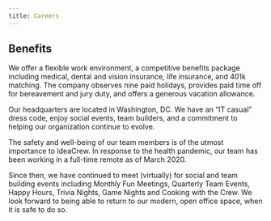 ```yaml
---
title: Careers
---
```


## Benefits

We offer a flexible work environment, a competitive benefits package including medical, dental and vision insurance, life insurance, and 401k matching.  The company observes nine paid holidays, provides paid time off for bereavement and jury duty, and offers a generous vacation allowance.

Our headquarters are located in Washington, DC. We have an “IT casual” dress code, enjoy social events, team builders, and a commitment to helping our organization continue to evolve.

The safety and well-being of our team members is of the utmost importance to IdeaCrew.  In response to the health pandemic, our team has been working in a full-time remote as of March 2020.

Since then, we have continued to meet (virtually) for social and team building events including Monthly Fun Meetings, Quarterly Team Events, Happy Hours, Trivia Nights, Game Nights and Cooking with the Crew.  We look forward to being able to return to our modern, open office space, when it is safe to do so.
